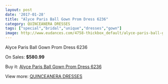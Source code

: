 ```yaml
---
layout: post
date: '2017-01-28'
title: "Alyce Paris Ball Gown Prom Dress 6236"
category: QUINCEANERA DRESSES
tags: ["special","bridal","unique","dresses","gown"]
image: http://www.eudances.com/4758-thickbox_default/alyce-paris-ball-gown-prom-dress-6236.jpg
---
```

Alyce Paris Ball Gown Prom Dress 6236

On Sales: **$580.99**
<a href="https://www.eudances.com/en/quinceanera-dresses/1607-alyce-paris-ball-gown-prom-dress-6236.html"><amp-img layout="responsive" width="600" height="600" src="//www.eudances.com/4758-thickbox_default/alyce-paris-ball-gown-prom-dress-6236.jpg" alt="Alyce Paris Ball Gown Prom Dress 6236 0" /></a>
<a href="https://www.eudances.com/en/quinceanera-dresses/1607-alyce-paris-ball-gown-prom-dress-6236.html"><amp-img layout="responsive" width="600" height="600" src="//www.eudances.com/4759-thickbox_default/alyce-paris-ball-gown-prom-dress-6236.jpg" alt="Alyce Paris Ball Gown Prom Dress 6236 1" /></a>

Buy it: [Alyce Paris Ball Gown Prom Dress 6236](https://www.eudances.com/en/quinceanera-dresses/1607-alyce-paris-ball-gown-prom-dress-6236.html "Alyce Paris Ball Gown Prom Dress 6236")

View more: [QUINCEANERA DRESSES](https://www.eudances.com/en/17-quinceanera-dresses "QUINCEANERA DRESSES")